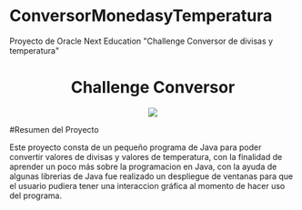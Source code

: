 # ConversorMonedasyTemperatura
Proyecto de Oracle Next Education "Challenge Conversor de divisas y temperatura"
<h1 align="center"> Challenge Conversor </h1>
<p align = "center">
  <img src = "https://github.com/santi-haro/ConversorMonedasyTemperatura/assets/129322771/cfd024a3-1ef5-4ac5-b386-18b381017261">
</p>
#Resumen del Proyecto
<p>
  Este proyecto consta de un pequeño programa de Java para poder convertir valores de divisas y valores de temperatura, con la finalidad de aprender un poco más sobre la programacion en Java, con la ayuda de algunas librerias de Java fue realizado un despliegue de ventanas para que el usuario pudiera tener una interaccion gráfica al momento de hacer uso del programa.
</p>
 
 










